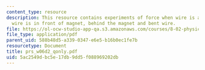 ```yaml
---
content_type: resource
description: This resource contains experiments of force when wire is above the magnet,
  wire is in front of magnet, behind the magnet and bent wire.
file: https://ol-ocw-studio-app-qa.s3.amazonaws.com/courses/8-02-physics-ii-electricity-and-magnetism-spring-2007/5ac2549dbc5e17db9dd5f088969202db_prs_w06d2_qonly.pdf
file_type: application/pdf
parent_uid: 588b48d5-a339-0347-e6e5-b16b0ec1fe7b
resourcetype: Document
title: prs_w06d2_qonly.pdf
uid: 5ac2549d-bc5e-17db-9dd5-f088969202db
---
```

